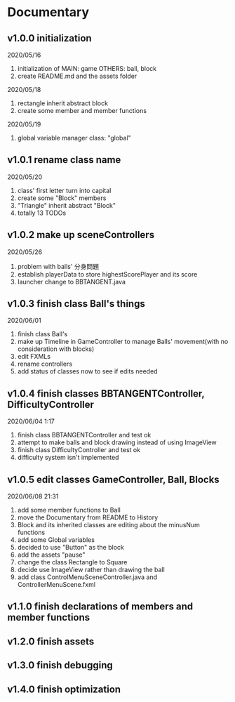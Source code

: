 # Documentary

## v1.0.0  initialization

2020/05/16

1. initialization of MAIN: game OTHERS: ball, block
2. create README.md and the assets folder

2020/05/18

1. rectangle inherit abstract block
2. create some member and member functions

2020/05/19

1. global variable manager class: "global"

## v1.0.1 rename class name

2020/05/20

1. class' first letter turn into capital
2. create some "Block" members
3. "Triangle" inherit abstract "Block"
4. totally 13 TODOs

## v1.0.2 make up sceneControllers

2020/05/26

1. problem with balls' 分身問題
2. establish playerData to store highestScorePlayer and its score
3. launcher change to BBTANGENT.java

## v1.0.3 finish class Ball's things

2020/06/01

1. finish class Ball's
2. make up Timeline in GameController to manage Balls' movement(with no consideration with blocks)
3. edit FXMLs
4. rename controllers
5. add status of classes now to see if edits needed

## v1.0.4 finish classes BBTANGENTController, DifficultyController

2020/06/04 1:17

1. finish class BBTANGENTController and test ok
2. attempt to make balls and block drawing instead of using ImageView
3. finish class DifficultyController and test ok
4. difficulty system isn't implemented

## v1.0.5 edit classes GameController, Ball, Blocks

2020/06/08 21:31

1. add some member functions to Ball
2. move the Documentary from README to History
3. Block and its inherited classes are editing about the minusNum functions
4. add some Global variables
5. decided to use "Button" as the block
6. add the assets "pause"
7. change the class Rectangle to Square
8. decide use ImageView rather than drawing the ball
9. add class ControlMenuSceneController.java and ControllerMenuScene.fxml

## v1.1.0 finish declarations of members and member functions

## v1.2.0 finish assets

## v1.3.0 finish debugging

## v1.4.0 finish optimization
